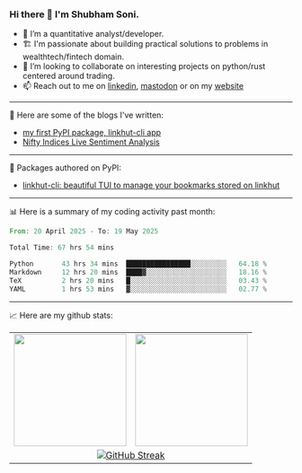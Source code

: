 ### Hi there 👋 I'm Shubham Soni.

- 🔭 I’m a quantitative analyst/developer.
- 🏗 I'm passionate about building practical solutions to problems in wealthtech/fintech domain.
- 👯 I’m looking to collaborate on interesting projects on python/rust centered around trading.
- 📫 Reach out to me on [linkedin](https://linkedin.com/in/shubxam), <a rel="me" href="https://mastodon.social/@shubxam">mastodon</a> or on my [website](https://shubxam.tech)

---

📝 Here are some of the blogs I've written:

<!-- BLOG-POST-LIST:START -->
- [my first PyPI package, linkhut-cli app](https://shubxam.tech/my-first-package-on-pypi/)
- [Nifty Indices Live Sentiment Analysis](https://shubxam.tech/nifty-indices-live-sentiment-analysis/)
<!-- BLOG-POST-LIST:END -->

---

🐍 Packages authored on PyPI:

- [linkhut-cli: beautiful TUI to manage your bookmarks stored on linkhut](https://pypi.org/project/linkhut-cli/)

---

📊 Here is a summary of my coding activity past month:

<!--START_SECTION:waka-->

```rust
From: 20 April 2025 - To: 19 May 2025

Total Time: 67 hrs 54 mins

Python       43 hrs 34 mins  ████████████████░░░░░░░░░   64.18 %
Markdown     12 hrs 20 mins  ████▓░░░░░░░░░░░░░░░░░░░░   18.16 %
TeX          2 hrs 20 mins   █░░░░░░░░░░░░░░░░░░░░░░░░   03.43 %
YAML         1 hrs 53 mins   ▓░░░░░░░░░░░░░░░░░░░░░░░░   02.77 %
```

<!--END_SECTION:waka-->

---

📈 Here are my github stats:

<table border="0" cellspacing="0" cellpadding="5" align="center">
  <tr>
    <td>
      <a href="https://github.com/shubxam">
  <img height=200 align="center" src="https://github-readme-stats.vercel.app/api/?username=shubxam&theme=dark&show=prs_merged_percentage&hide_rank=true&disable_animations=true&card_width=450" />
      </a>
    </td>
    <td>
    <a href="https://github.com/shubxam">
  <img height=200 align="center" src="https://github-readme-stats.vercel.app/api/top-langs/?username=shubxam&hide=HTML,CSS,Jupyter%20Notebook,Dart&size_weight=0.5&count_weight=0.5&hide_progress=true&card_width=100" />
      </a>
    </td>
  </tr>
  <tr>
  <td colspan="2", align="center">
      <a href="https://git.io/streak-stats"><img src="https://streak-stats.demolab.com?user=shubxam&theme=highcontrast&hide_total_contributions=true" alt="GitHub Streak" /></a>
    </td>
  </tr>
</table>
